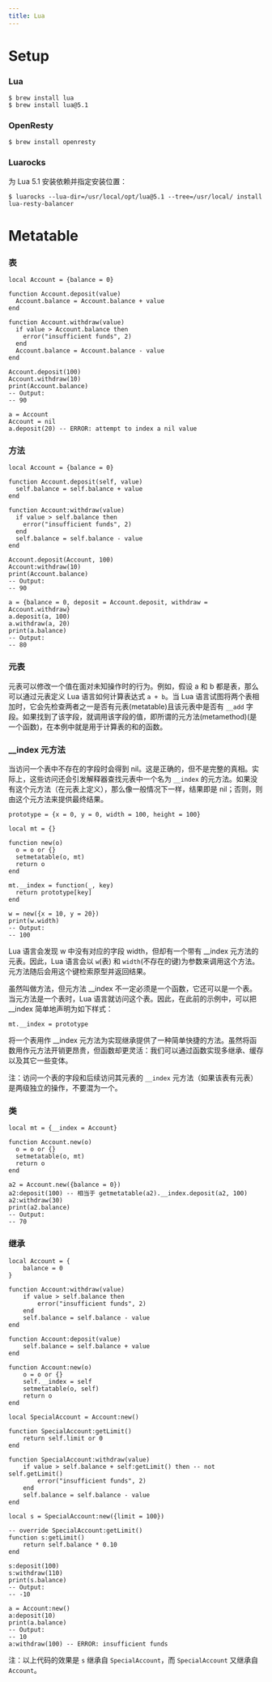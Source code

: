 ```yaml
---
title: Lua
---
```


Setup
=====

### Lua

    $ brew install lua
    $ brew install lua@5.1

### OpenResty

    $ brew install openresty

### Luarocks

为 Lua 5.1 安装依赖并指定安装位置：

    $ luarocks --lua-dir=/usr/local/opt/lua@5.1 --tree=/usr/local/ install lua-resty-balancer

Metatable
=========

### 表

    local Account = {balance = 0}

    function Account.deposit(value)
      Account.balance = Account.balance + value
    end

    function Account.withdraw(value)
      if value > Account.balance then
        error("insufficient funds", 2)
      end 
      Account.balance = Account.balance - value
    end

    Account.deposit(100)
    Account.withdraw(10)
    print(Account.balance)
    -- Output:
    -- 90

    a = Account
    Account = nil 
    a.deposit(20) -- ERROR: attempt to index a nil value

### 方法

    local Account = {balance = 0}

    function Account.deposit(self, value)
      self.balance = self.balance + value
    end

    function Account:withdraw(value)
      if value > self.balance then
        error("insufficient funds", 2)
      end 
      self.balance = self.balance - value
    end

    Account.deposit(Account, 100)
    Account:withdraw(10)
    print(Account.balance)
    -- Output:
    -- 90

    a = {balance = 0, deposit = Account.deposit, withdraw = Account.withdraw}
    a.deposit(a, 100)
    a.withdraw(a, 20) 
    print(a.balance)
    -- Output:
    -- 80

### 元表

元表可以修改一个值在面对未知操作时的行为。例如，假设 a 和  b 都是表，那么可以通过元表定义 Lua 语言如何计算表达式 `a + b`。当 Lua 语言试图将两个表相加时，它会先检查两者之一是否有元表(metatable)且该元表中是否有 `__add` 字段。如果找到了该字段，就调用该字段的值，即所谓的元方法(metamethod)(是一个函数)，在本例中就是用于计算表的和的函数。

### __index 元方法

当访问一个表中不存在的字段时会得到 nil。这是正确的，但不是完整的真相。实际上，这些访问还会引发解释器查找元表中一个名为 `__index` 的元方法。如果没有这个元方法（在元表上定义），那么像一般情况下一样，结果即是 nil；否则，则由这个元方法来提供最终结果。

    prototype = {x = 0, y = 0, width = 100, height = 100}
    
    local mt = {}
    
    function new(o)
      o = o or {}
      setmetatable(o, mt) 
      return o
    end
    
    mt.__index = function(_, key)
      return prototype[key]
    end
    
    w = new({x = 10, y = 20})
    print(w.width)
    -- Output:
    -- 100


Lua 语言会发现 w 中没有对应的字段 width，但却有一个带有 __index 元方法的元表。因此，Lua 语言会以 `w`(表) 和 `width`(不存在的键)为参数来调用这个方法。元方法随后会用这个键检索原型并返回结果。

虽然叫做方法，但元方法 __index 不一定必须是一个函数，它还可以是一个表。当元方法是一个表时，Lua 语言就访问这个表。因此，在此前的示例中，可以把 __index 简单地声明为如下样式：

    mt.__index = prototype

将一个表用作 __index 元方法为实现继承提供了一种简单快捷的方法。虽然将函数用作元方法开销更昂贵，但函数却更灵活：我们可以通过函数实现多继承、缓存以及其它一些变体。

注：访问一个表的字段和后续访问其元表的 `__index` 元方法（如果该表有元表）是两级独立的操作，不要混为一个。

### 类

    local mt = {__index = Account}

    function Account.new(o)
      o = o or {}
      setmetatable(o, mt) 
      return o
    end

    a2 = Account.new({balance = 0}) 
    a2:deposit(100) -- 相当于 getmetatable(a2).__index.deposit(a2, 100)
    a2:withdraw(30)
    print(a2.balance)
    -- Output:
    -- 70

### 继承

    local Account = {
	    balance = 0
    }

    function Account:withdraw(value)
	    if value > self.balance then
		    error("insufficient funds", 2)
	    end
	    self.balance = self.balance - value
    end

    function Account:deposit(value)
	    self.balance = self.balance + value
    end

    function Account:new(o)
	    o = o or {}
	    self.__index = self
	    setmetatable(o, self)
	    return o
    end

    local SpecialAccount = Account:new()

    function SpecialAccount:getLimit()
	    return self.limit or 0
    end

    function SpecialAccount:withdraw(value)
	    if value > self.balance + self:getLimit() then -- not self.getLimit()
		    error("insufficient funds", 2)
	    end
	    self.balance = self.balance - value
    end

    local s = SpecialAccount:new({limit = 100})

    -- override SpecialAccount:getLimit()
    function s:getLimit()
	    return self.balance * 0.10
    end

    s:deposit(100)
    s:withdraw(110)
    print(s.balance)
    -- Output:
    -- -10

    a = Account:new()
    a:deposit(10)
    print(a.balance)
    -- Output:
    -- 10
    a:withdraw(100) -- ERROR: insufficient funds

注：以上代码的效果是 `s` 继承自 `SpecialAccount`，而 `SpecialAccount` 又继承自 `Account`。
